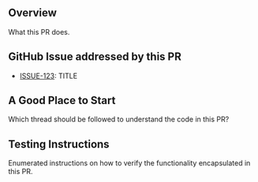 ## Overview

What this PR does.

## GitHub Issue addressed by this PR

- [ISSUE-123](url): TITLE

## A Good Place to Start

Which thread should be followed to understand the code in this PR?

## Testing Instructions

Enumerated instructions on how to verify the functionality encapsulated in this PR.

